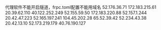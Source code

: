 代理软件不能开启隧道，frpc.toml配置不能用域名
52.176.36.71
172.183.215.61
20.39.62.110
40.122.252.249
52.155.59.50
172.183.220.88
52.157.1.244
20.42.47.223
52.165.197.241
104.45.202.28
65.52.39.42
52.234.43.38
20.42.13.10
52.173.219.179
40.76.190.127
